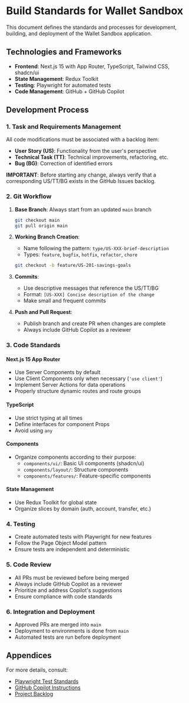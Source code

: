 # Build Standards for Wallet Sandbox

This document defines the standards and processes for development, building, and deployment of the Wallet Sandbox application.

## Technologies and Frameworks

- **Frontend**: Next.js 15 with App Router, TypeScript, Tailwind CSS, shadcn/ui
- **State Management**: Redux Toolkit
- **Testing**: Playwright for automated tests
- **Code Management**: GitHub + GitHub Copilot

## Development Process

### 1. Task and Requirements Management

All code modifications must be associated with a backlog item:

- **User Story (US)**: Functionality from the user's perspective
- **Technical Task (TT)**: Technical improvements, refactoring, etc.
- **Bug (BG)**: Correction of identified errors

**IMPORTANT**: Before starting any change, always verify that a corresponding US/TT/BG exists in the GitHub Issues backlog.

### 2. Git Workflow

1. **Base Branch**: Always start from an updated `main` branch
   ```bash
   git checkout main
   git pull origin main
   ```

2. **Working Branch Creation**:
   - Name following the pattern: `type/US-XXX-brief-description`
   - Types: `feature`, `bugfix`, `hotfix`, `refactor`, `chore`
   ```bash
   git checkout -b feature/US-201-savings-goals
   ```

3. **Commits**:
   - Use descriptive messages that reference the US/TT/BG
   - Format: `[US-XXX] Concise description of the change`
   - Make small and frequent commits

4. **Push and Pull Request**:
   - Publish branch and create PR when changes are complete
   - Always include GitHub Copilot as a reviewer

### 3. Code Standards

#### Next.js 15 App Router

- Use Server Components by default
- Use Client Components only when necessary (`'use client'`)
- Implement Server Actions for data operations
- Properly structure dynamic routes and route groups

#### TypeScript

- Use strict typing at all times
- Define interfaces for component Props
- Avoid using `any`

#### Components

- Organize components according to their purpose:
  - `components/ui/`: Basic UI components (shadcn/ui)
  - `components/layout/`: Structure components
  - `components/features/`: Feature-specific components

#### State Management

- Use Redux Toolkit for global state
- Organize slices by domain (auth, account, transfer, etc.)

### 4. Testing

- Create automated tests with Playwright for new features
- Follow the Page Object Model pattern
- Ensure tests are independent and deterministic

### 5. Code Review

- All PRs must be reviewed before being merged
- Always include GitHub Copilot as a reviewer
- Prioritize and address Copilot's suggestions
- Ensure compliance with code standards

### 6. Integration and Deployment

- Approved PRs are merged into `main`
- Deployment to environments is done from `main`
- Automated tests are run before deployment

## Appendices

For more details, consult:

- [Playwright Test Standards](./PLAYWRIGHT_STANDARDS.md)
- [GitHub Copilot Instructions](./.github/copilot-instructions.md)
- [Project Backlog](./BACKLOG.md)

